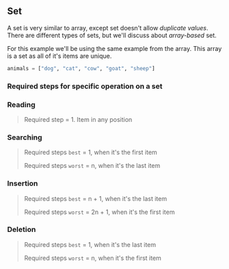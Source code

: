 ## Set

A set is very similar to array, except set doesn't allow _duplicate values_. There are different types of sets, but we'll discuss about _array-based_ set.

For this example we'll be using the same example from the array. This array is a set as all of it's items are unique.

```python
animals = ["dog", "cat", "cow", "goat", "sheep"]
```

### Required steps for specific operation on a set

### Reading

> Required step = 1. Item in any position

### Searching

> Required steps `best` = 1, when it's the first item
>
> Required steps `worst` = n, when it's the last item

### Insertion

> Required steps `best` = n + 1, when it's the last item
>
> Required steps `worst` = 2n + 1, when it's the first item

### Deletion

> Required steps `best` = 1, when it's the last item
>
> Required steps `worst` = n, when it's the first item

